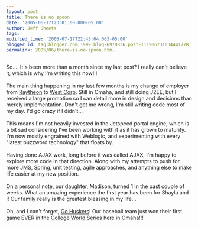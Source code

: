 ```yaml
---
layout: post
title: There is no spoon
date: '2005-06-17T23:01:00.000-05:00'
author: Jeff Sheets
tags:
modified_time: '2005-07-17T22:43:04.063-05:00'
blogger_id: tag:blogger.com,1999:blog-6970836.post-111906731034441778
permalink: 2005/06/there-is-no-spoon.html
---
```


So.... It's been more than a month since my last post? I really can't
      believe it, which is why I'm writing this now!!!<br /><br />The main thing
      happening in my last few months is my change of employer from <a
      href="http://www.raytheon.com/">Raytheon</a> to <a
      href="http://www.west.com/">West Corp</a>. Still in Omaha, and still doing J2EE, but
      I received a large promotion so I can detail more in design and decisions than merely
      implementation. Don't get me wrong, I'm still writing code most of my day. I'd go crazy if I
      didn't...<br /><br />This means I'm not heavily invested in the Jetspeed portal
      engine, which is a bit sad considering I've been working with it as it has grown to maturity.
      I'm now mostly engrained with Weblogic, and experimenting with every "latest buzzword
      technology" that floats by.<br /><br />Having done AJAX work, long before it was
      called AJAX, I'm happy to explore more code in that direction. Along with my attempts to push
      for more JMS, Spring, unit testing, agile approaches, and anything else to make life easier at
      my new position.<br /><br />On a personal note, our daughter, Madison, turned 1 in
      the past couple of weeks. What an amazing experience the first year has been for Shayla and I!
      Our family really is the greatest blessing in my life...<br /><br />Oh, and I
      can't forget, <a href="http://www.huskers.com/">Go Huskers</a>! Our baseball team
      just won their first game EVER in the <a href="http://www.cwsomaha.com/">College World
      Series</a> here in Omaha!!!